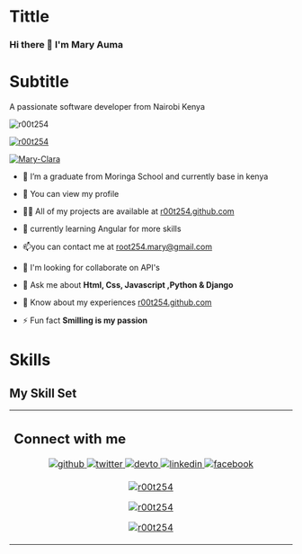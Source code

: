 # Tittle

### Hi there 👋 I'm Mary Auma 

# Subtitle
A passionate software developer  from Nairobi Kenya 

<p align="left"> <img src="https://komarev.com/ghpvc/?username=sheilah-ndiema&label=Profile%20views&color=0e75b6&style=flat" alt="r00t254" /> </p>

<p align="left"> <a href="https://github.com/ryo-ma/github-profile-trophy"><img src="https://github-profile-trophy.vercel.app/?username=r00t254&theme=onedark&title=Repositories,Commit,PullRequest" alt="r00t254" /></a> </p>

<p align="left"> <a href="https://twitter.com/Mary-Clara" target="blank"><img src="https://img.shields.io/twitter/follow/r00t254?logo=twitter&style=for-the-badge" alt="Mary-Clara" /></a> </p>


- 🌱 I’m  a graduate from Moringa School  and currently base in kenya

- 💬 You can view my profile 

- 👨‍💻 All of my projects are available at [r00t254.github.com](r00t254.github.com)

- 🔭 currently learning Angular for more skills

-  📫you can contact me at root254.mary@gmail.com

-  👯 I'm looking for collaborate on  API's 
- 💬 Ask me about **Html, Css, Javascript ,Python & Django**

- 📄 Know about my experiences [r00t254.github.com](r00t254.github.com)

- ⚡ Fun fact **Smilling is my passion**


# Skills

## My Skill Set  
<table><tr><td valign="top" width="33%">



<!-- ### Frontend  
<div align="center">  
<!--  
<a href="https://getbootstrap.com/docs/3.4/javascript/" target="_blank"><img style="margin: 10px" src="https://profilinator.rishav.dev/skills-assets/bootstrap-plain.svg" alt="Bootstrap" height="50" /></a>  
<a href="https://www.w3schools.com/css/" target="_blank"><img style="margin: 10px" src="https://profilinator.rishav.dev/skills-assets/css3-original-wordmark.svg" alt="CSS3" height="50" /></a>  
<a href="https://en.wikipedia.org/wiki/HTML5" target="_blank"><img style="margin: 10px" src="https://profilinator.rishav.dev/skills-assets/html5-original-wordmark.svg" alt="HTML5" height="50" /></a>  
<a href="https://www.electronjs.org/" target="_blank"><img style="margin: 10px" src="https://profilinator.rishav.dev/skills-assets/electron-original.svg" alt="Electron" height="50" /></a>  
<a href="https://www.javascript.com/" target="_blank"><img style="margin: 10px" src="https://profilinator.rishav.dev/skills-assets/javascript-original.svg" alt="JavaScript" height="50" /></a>  
<a href="https://www.typescriptlang.org/" target="_blank"><img style="margin: 10px" src="https://profilinator.rishav.dev/skills-assets/typescript-original.svg" alt="TypeScript" height="50" /></a>  
/a>  
</div>

</td><td valign="top" width="33%">

### Backend  
<div align="center">  

</td><td valign="top" width="33%">

 -->

## Connect with me  
<div align="center">
<a href="https://github.com/rishavanand" target="_blank">
<img src=https://img.shields.io/badge/github-%2324292e.svg?&style=for-the-badge&logo=github&logoColor=white alt=github style="margin-bottom: 5px;" />
</a>
<a href="https://twitter.com/iamrishavanand" target="_blank">
<img src=https://img.shields.io/badge/twitter-%2300acee.svg?&style=for-the-badge&logo=twitter&logoColor=white alt=twitter style="margin-bottom: 5px;" />
</a>
<a href="https://dev.to/rishavanand" target="_blank">
<img src=https://img.shields.io/badge/dev.to-%2308090A.svg?&style=for-the-badge&logo=dev.to&logoColor=white alt=devto style="margin-bottom: 5px;" />
</a>
<a href="https://linkedin.com/in/rishavanand" target="_blank">
<img src=https://img.shields.io/badge/linkedin-%231E77B5.svg?&style=for-the-badge&logo=linkedin&logoColor=white alt=linkedin style="margin-bottom: 5px;" />
</a>
<a href="https://www.facebook.com/iamrishavanand" target="_blank">
<img src=https://img.shields.io/badge/facebook-%232E87FB.svg?&style=for-the-badge&logo=facebook&logoColor=white alt=facebook style="margin-bottom: 5px;" />
<p><img src="https://github-readme-stats.vercel.app/api/top-langs?username=r00t254&show_icons=true&locale=en&layout=compact&include_all_commits=true&theme=radical" alt="r00t254" /></p>

<p><img src="https://github-readme-stats.vercel.app/api?username=r00t254&show_icons=true&locale=en&include_all_commits=true&theme=radical" alt="r00t254" /></p>

<p><img src="https://github-readme-streak-stats.herokuapp.com/?user=r00t254&include_all_commits=true&theme=radical" alt="r00t254" /></p>

